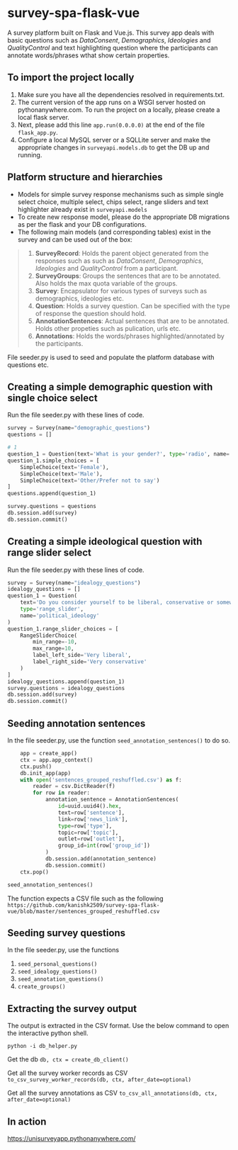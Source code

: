 # survey-spa-flask-vue
A survey platform built on Flask and Vue.js. This survey app deals with basic questions such as *DataConsent*, *Demographics*, *Ideologies* and *QualityControl* and text highlighting question where the participants can annotate words/phrases wthat show certain properties. 

## To import the project locally

1) Make sure you have all the dependencies resolved in requirements.txt.
2) The current version of the app runs on a WSGI server hosted on pythonanywhere.com. To run the project on a locally, please create a local flask server.
3) Next, please add this line `app.run(0.0.0.0)` at the end of the file `flask_app.py`.
4) Configure a local MySQL server or a SQLLite server and make the appropriate changes in `surveyapi.models.db` to get the DB up and running.

## Platform structure and hierarchies

- Models for simple survey response mechanisms such as simple single select choice, multiple select, chips select, range sliders and text highlighter already exist in `surveyapi.models`
- To create new response model, please do the appropriate DB migrations as per the flask and your DB configurations.
- The following main models (and corresponding tables) exist in the survey and can be used out of the box:
> 1. **SurveyRecord**: Holds the parent object generated from the responses such as such as *DataConsent*, *Demographics*, *Ideologies* and *QualityControl* from a participant.
> 2. **SurveyGroups**: Groups the sentences that are to be annotated. Also holds the max quota variable of the groups.
> 3. **Survey**: Encapsulator for various types of surveys such as demographics, ideologies etc.
> 4. **Question**: Holds a survey question. Can be specified with the type of response the question should hold.
> 3. **AnnotationSentences**: Actual sentences that are to be annotated. Holds other propeties such as pulication, urls etc.
> 4. **Annotations**: Holds the words/phrases highlighted/annotated by the participants.

File seeder.py is used to seed and populate the platform database with questions etc.

## Creating a simple demographic question with single choice select

Run the file seeder.py with these lines of code.

```python
survey = Survey(name="demographic_questions")
questions = []

# 1
question_1 = Question(text='What is your gender?', type='radio', name='gender')
question_1.simple_choices = [
    SimpleChoice(text='Female'),
    SimpleChoice(text='Male'),
    SimpleChoice(text='Other/Prefer not to say')
]
questions.append(question_1)

survey.questions = questions
db.session.add(survey)
db.session.commit()
```


## Creating a simple ideological question with range slider select

Run the file seeder.py with these lines of code.

```python
survey = Survey(name="idealogy_questions")
idealogy_questions = []
question_1 = Question(
    text='Do you consider yourself to be liberal, conservative or somewhere in between?',
    type='range_slider',
    name='political_ideology'
)
question_1.range_slider_choices = [
    RangeSliderChoice(
        min_range=-10,
        max_range=10,
        label_left_side='Very liberal',
        label_right_side='Very conservative'
    )
]
idealogy_questions.append(question_1)
survey.questions = idealogy_questions
db.session.add(survey)
db.session.commit()
```

## Seeding annotation sentences

In the file seeder.py, use the function `seed_annotation_sentences()` to do so.

```python
    app = create_app()
    ctx = app.app_context()
    ctx.push()
    db.init_app(app)
    with open('sentences_grouped_reshuffled.csv') as f:
        reader = csv.DictReader(f)
        for row in reader:
            annotation_sentence = AnnotationSentences(
                id=uuid.uuid4().hex,
                text=row['sentence'],
                link=row['news_link'],
                type=row['type'],
                topic=row['topic'],
                outlet=row['outlet'],
                group_id=int(row['group_id'])
            )
            db.session.add(annotation_sentence)
            db.session.commit()
    ctx.pop()

seed_annotation_sentences()
```

The function expects a CSV file such as the following `https://github.com/kanishk2509/survey-spa-flask-vue/blob/master/sentences_grouped_reshuffled.csv`

## Seeding survey questions

In the file seeder.py, use the functions 

1. `seed_personal_questions()`
2. `seed_idealogy_questions()`
3. `seed_annotation_questions()`
4. `create_groups()`


## Extracting the survey output

The output is extracted in the CSV format. Use the below command to open the interactive python shell.

`python -i db_helper.py`

Get the db 
`db, ctx = create_db_client()`

Get all the survey worker records as CSV
`to_csv_survey_worker_records(db, ctx, after_date=optional)`

Get all the survey annotations as CSV
`to_csv_all_annotations(db, ctx, after_date=optional)`

## In action

https://unisurveyapp.pythonanywhere.com/
